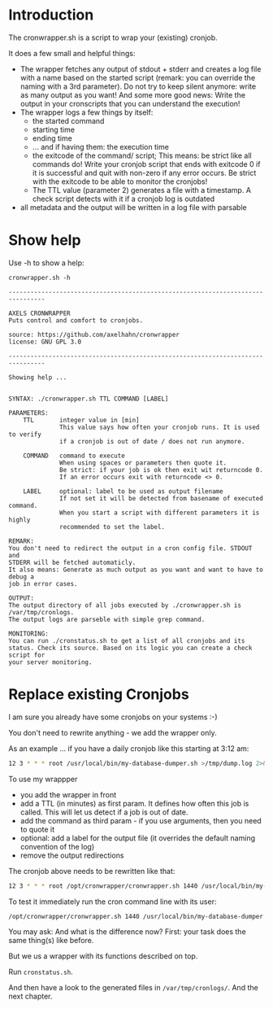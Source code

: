 # Introduction

The cronwrapper.sh is a script to wrap your (existing) cronjob. 

It does a few small and helpful things:

* The wrapper fetches any output of stdout + stderr and creates a log file with a name based on the started script 
  (remark: you can override the naming with a 3rd parameter).
  Do not try to keep silent anymore: write as many output as you want! 
  And some more good news: Write the output in your cronscripts that you can understand the execution!
* The wrapper logs a few things by itself: 
  * the started command
  * starting time
  * ending time
  * ... and if having them: the execution time
  * the exitcode of the command/ script;
    This means: be strict like all commands do! Write your cronjob script that
    ends with exitcode 0 if it is successful and quit with non-zero if any
    error occurs. Be strict with the exitcode to be able to monitor the cronjobs!
  * The TTL value (parameter 2) generates a file with a timestamp. A check
    script detects with it if a cronjob log is outdated
* all metadata and the output will be written in a log file with parsable

# Show help

Use -h to show a help:

```text
cronwrapper.sh -h

--------------------------------------------------------------------------------

AXELS CRONWRAPPER
Puts control and comfort to cronjobs.

source: https://github.com/axelhahn/cronwrapper
license: GNU GPL 3.0

--------------------------------------------------------------------------------

Showing help ...


SYNTAX: ./cronwrapper.sh TTL COMMAND [LABEL]

PARAMETERS:
    TTL       integer value in [min]
              This value says how often your cronjob runs. It is used to verify
              if a cronjob is out of date / does not run anymore.

    COMMAND   command to execute
              When using spaces or parameters then quote it.
              Be strict: if your job is ok then exit wit returncode 0.
              If an error occurs exit with returncode <> 0.

    LABEL     optional: label to be used as output filename
              If not set it will be detected from basename of executed command.
              When you start a script with different parameters it is highly
              recommended to set the label.

REMARK:
You don't need to redirect the output in a cron config file. STDOUT and
STDERR will be fetched automaticly. 
It also means: Generate as much output as you want and want to have to debug a
job in error cases.

OUTPUT:
The output directory of all jobs executed by ./cronwrapper.sh is
/var/tmp/cronlogs.
The output logs are parseble with simple grep command.

MONITORING:
You can run ./cronstatus.sh to get a list of all cronjobs and its
status. Check its source. Based on its logic you can create a check script for
your server monitoring.
```

# Replace existing Cronjobs

I am sure you already have some cronjobs on your systems :-)

You don't need to rewrite anything - we add the wrapper only.

As an example ... if you have a daily cronjob like this starting at 3:12 am:

```bash
12 3 * * * root /usr/local/bin/my-database-dumper.sh >/tmp/dump.log 2>&1
```

To use my wrappper

* you add the wrapper in front
* add a TTL (in minutes) as first param. It defines how often this job is called. This will let us detect if a job is out of date.
* add the command as third param - if you use arguments, then you need to quote it
* optional: add a label for the output file (it overrides the default naming convention of the log)
* remove the output redirections

The cronjob above needs to be rewritten like that:

```bash
12 3 * * * root /opt/cronwrapper/cronwrapper.sh 1440 /usr/local/bin/my-database-dumper.sh
```

To test it immediately run the cron command line with its user:

```bash
/opt/cronwrapper/cronwrapper.sh 1440 /usr/local/bin/my-database-dumper.sh
```

You may ask: And what is the difference now?
First: your task does the same thing(s) like before.

But we us a wrapper with its functions described on top.

Run `cronstatus.sh`.

And then have a look to the generated files in `/var/tmp/cronlogs/`. And the next chapter.